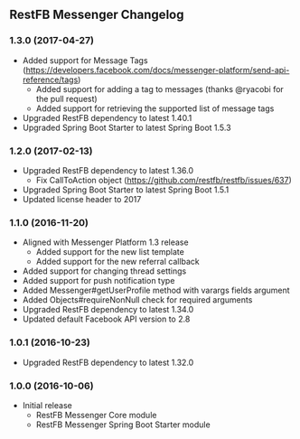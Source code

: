 ##  RestFB Messenger Changelog

### 1.3.0 (2017-04-27)

* Added support for Message Tags (https://developers.facebook.com/docs/messenger-platform/send-api-reference/tags)
  * Added support for adding a tag to messages (thanks @ryacobi for the pull request)
  * Added support for retrieving the supported list of message tags 
* Upgraded RestFB dependency to latest 1.40.1
* Upgraded Spring Boot Starter to latest Spring Boot 1.5.3


### 1.2.0 (2017-02-13)

* Upgraded RestFB dependency to latest 1.36.0
  * Fix CallToAction object (https://github.com/restfb/restfb/issues/637)
* Upgraded Spring Boot Starter to latest Spring Boot 1.5.1
* Updated license header to 2017

### 1.1.0 (2016-11-20)

* Aligned with Messenger Platform 1.3 release
  * Added support for the new list template
  * Added support for the new referral callback
* Added support for changing thread settings
* Added support for push notification type
* Added Messenger#getUserProfile method with varargs fields argument
* Added Objects#requireNonNull check for required arguments
* Upgraded RestFB dependency to latest 1.34.0
* Updated default Facebook API version to 2.8 

### 1.0.1 (2016-10-23)

* Upgraded RestFB dependency to latest 1.32.0

### 1.0.0 (2016-10-06)

* Initial release
  * RestFB Messenger Core module
  * RestFB Messenger Spring Boot Starter module
